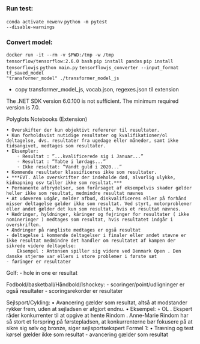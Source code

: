 ### Run test:
<code>conda activate newenv</code>
<code>python -m pytest --disable-warnings</code>

### Convert model:
<code>docker run -it --rm -v $PWD:/tmp -w /tmp tensorflow/tensorflow:2.6.0 bash</code>
<code>pip install pandas</code>
<code>pip install tensorflowjs</code>
<code>python main.py</code>
<code>tensorflowjs_converter --input_format tf_saved_model "transformer_model" ./transformer_model_js</code>

- copy transformer_model_js, vocab.json, regexes.json til extension



The .NET SDK version 6.0.100 is not sufficient. The minimum required version is 7.0.

Polyglots Notebooks (Extension)

    • Overskifter der kun objektivt refererer til resultater. 
    • Kun forholdsvist nutidige resultater og kvalifikationer/ol deltagelse, dvs. resultater fra ugedage eller måneder, samt ikke tidsangivet, medtages som resultater.
    • Eksempler:
        ◦ Resultat : ”...kvalificerede sig i Januar...”
        ◦ Resultat : ”Tabte i lørdags...”
        ◦ Ikke resultat: ”Vandt guld i 2020...”
    • Kommende resultater klassificeres ikke som resultater.
    • ***EVT. Alle overskrifter der indeholde død, alvorlig ulykke,  kidnapning osv tæller ikke som resultat.***
    • Permanente afbrydelser, som forårsaget af eksempelvis skader gælder heller ikke som resultat, medmindre resultat nævnes
    • At udøveren udgår, melder afbud, diskvalificeres eller på forhånd misser deltagelse gælder ikke som resultat. Ved styrt, motorproblemer eller andet gælder det kun som resultat, hvis et resultat nævnes. 
    • Hædringer, hyldninger, kåringer og fejringer for resultater ( ikke nomineringer ) medtages som resultat, hvis resultatet indgår i overskriften.
    • Ændringer på rangliste medtages er også resultat
    - deltagelse i kommende deltagelser i finaler eller andet stævne er ikke resultat medmindre det handler om resultatet af kampen der sikrede videre deltagelse:
        Eksempel : Antonsen spiller sig videre ved Denmark Open	. Den danske stjerne var ellers i store problemer i første sæt
    - føringer er resultater 
 

Golf:
    - hole in one er resultat

Fodbold/basketball/Håndbold/Ishockey:
    - scoringer/point/udligninger er også resultater
    - scoringsrekorder er resultater

Sejlsport/Cykling:
    • Avancering gælder som resultat, altså at modstander rykker frem, uden at sejladsen er afgjort endnu.
    • Eksempel:
        ◦ OL . Ekspert råder konkurrenter til at opgive at hente Rindom . Anne-Marie Rindom har så stort et forspring på førstepladsen, at konkurrenterne bør fokusere på at sikre sig sølv og bronze, siger sejlsportsekspert
Formel 1:
    • Træning og test kørsel gælder ikke som resultat
    - avancering gælder som resultat